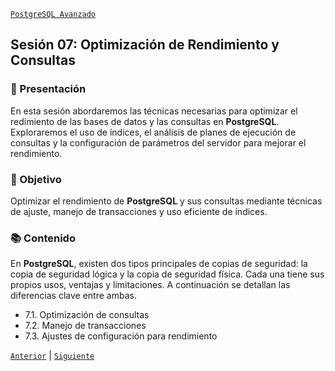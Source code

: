[`PostgreSQL Avanzado`](../README.md)

## Sesión 07: Optimización de Rendimiento y Consultas

### 🌿 Presentación 

En esta sesión abordaremos las técnicas necesarias para optimizar el redimiento de las bases de datos y las consultas en **PostgreSQL**. Exploraremos el uso de índices, el análisis de planes de ejecución de consultas y la configuración de parámetros del servidor para mejorar el rendimiento.

### 🎯 Objetivo

Optimizar el rendimiento de **PostgreSQL** y sus consultas mediante técnicas de ajuste, manejo de transacciones y uso eficiente de índices.

### 📚 Contenido

En **PostgreSQL**, existen dos tipos principales de copias de seguridad: la copia de seguridad lógica y la copia de seguridad física. Cada una tiene sus propios usos, ventajas y limitaciones. A continuación se detallan las diferencias clave entre ambas.

- 7.1. Optimización de consultas
- 7.2. Manejo de transacciones
- 7.3. Ajustes de configuración para rendimiento

[`Anterior`](../sesion06/tema05/README.md) | [`Siguiente`](tema01/README.md)